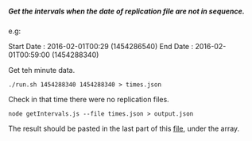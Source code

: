 ##### Get the intervals when the date of replication file are not in sequence.

e.g:

Start Date : 2016-02-01T00:29 (1454286540)
End Date : 2016-02-01T00:59:00 (1454288340)

Get teh minute data.

`./run.sh 1454288340 1454288340 > times.json`

Check in that time there were no replication files.

`node getIntervals.js --file times.json > output.json`

The result should be pasted in the last part of this [file](https://github.com/Rub21/date2osmdiffs/blob/master/util/fixMinutes.js), under the array.
